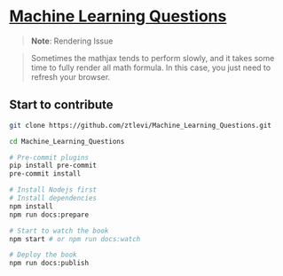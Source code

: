 # [Machine Learning Questions](https://git.io/fj0yP)

> **Note**: Rendering Issue

> Sometimes the mathjax tends to perform slowly, and it takes some time to fully render all math formula. In this case, you just need to refresh your browser.

## Start to contribute

```sh
git clone https://github.com/ztlevi/Machine_Learning_Questions.git

cd Machine_Learning_Questions

# Pre-commit plugins
pip install pre-commit
pre-commit install

# Install Nodejs first
# Install dependencies
npm install
npm run docs:prepare

# Start to watch the book
npm start # or npm run docs:watch

# Deploy the book
npm run docs:publish
```
